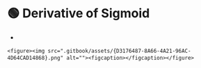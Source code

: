 # 🟢 Derivative of Sigmoid

*

    <figure><img src=".gitbook/assets/{D3176487-8A66-4A21-96AC-4D64CAD14868}.png" alt=""><figcaption></figcaption></figure>

